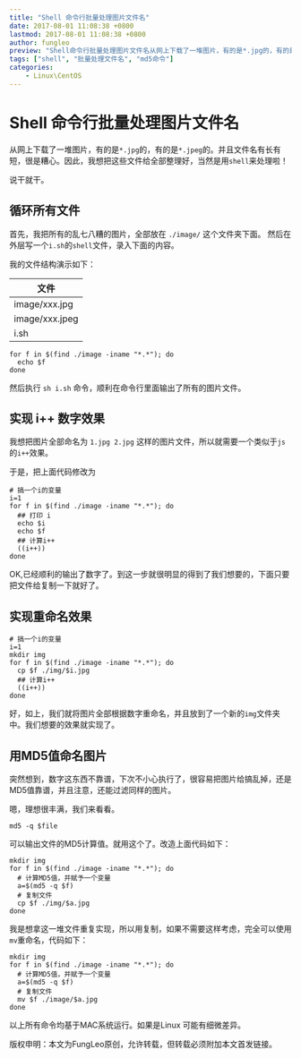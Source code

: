 ```yaml
---
title: "Shell 命令行批量处理图片文件名"
date: 2017-08-01 11:08:38 +0800
lastmod: 2017-08-01 11:08:38 +0800
author: fungleo
preview: "Shell命令行批量处理图片文件名从网上下载了一堆图片，有的是*.jpg的，有的是*.jpeg的。并且文件名有长有短，很是糟心。因此，我想把这些文件给全部整理好，当然是用shell来处理啦！说干就干。循环所有文件首先，我把所有的乱七八糟的图片，全部放在./image/这个文件夹下面。然后在外层写一个i.sh的shell文件，录入下面的内容。我的文件结构演示如下：文件image/x"
tags: ["shell", "批量处理文件名", "md5命令"]
categories:
    - Linux\CentOS
---
```


# Shell 命令行批量处理图片文件名

从网上下载了一堆图片，有的是`*.jpg`的，有的是`*.jpeg`的。并且文件名有长有短，很是糟心。因此，我想把这些文件给全部整理好，当然是用`shell`来处理啦！

说干就干。

## 循环所有文件

首先，我把所有的乱七八糟的图片，全部放在 `./image/` 这个文件夹下面。
然后在外层写一个`i.sh`的`shell`文件，录入下面的内容。

我的文件结构演示如下：

|文件|
|---|
|image/xxx.jpg|
|image/xxx.jpeg|
|i.sh|

```
for f in $(find ./image -iname "*.*"); do
  echo $f
done
```
然后执行 `sh i.sh` 命令，顺利在命令行里面输出了所有的图片文件。

## 实现 i++ 数字效果

我想把图片全部命名为 `1.jpg 2.jpg` 这样的图片文件，所以就需要一个类似于`js`的`i++`效果。

于是，把上面代码修改为

```
# 搞一个i的变量
i=1
for f in $(find ./image -iname "*.*"); do
  ## 打印 i
  echo $i
  echo $f
  ## 计算i++
  ((i++))
done
```
OK,已经顺利的输出了数字了。到这一步就很明显的得到了我们想要的，下面只要把文件给复制一下就好了。

## 实现重命名效果

```
# 搞一个i的变量
i=1
mkdir img
for f in $(find ./image -iname "*.*"); do
  cp $f ./img/$i.jpg
  ## 计算i++
  ((i++))
done
```

好，如上，我们就将图片全部根据数字重命名，并且放到了一个新的`img`文件夹中。我们想要的效果就实现了。

## 用MD5值命名图片

突然想到，数字这东西不靠谱，下次不小心执行了，很容易把图片给搞乱掉，还是MD5值靠谱，并且注意，还能过滤同样的图片。

嗯，理想很丰满，我们来看看。

```
md5 -q $file
```
可以输出文件的MD5计算值。就用这个了。改造上面代码如下：

```
mkdir img
for f in $(find ./image -iname "*.*"); do
  # 计算MD5值，并赋予一个变量
  a=$(md5 -q $f)
  # 复制文件
  cp $f ./img/$a.jpg
done
```

我是想拿这一堆文件重复实现，所以用复制，如果不需要这样考虑，完全可以使用`mv`重命名，代码如下：

```
mkdir img
for f in $(find ./image -iname "*.*"); do
  # 计算MD5值，并赋予一个变量
  a=$(md5 -q $f)
  # 复制文件
  mv $f ./image/$a.jpg
done
```

以上所有命令均基于MAC系统运行。如果是Linux 可能有细微差异。

版权申明：本文为FungLeo原创，允许转载，但转载必须附加本文首发链接。



